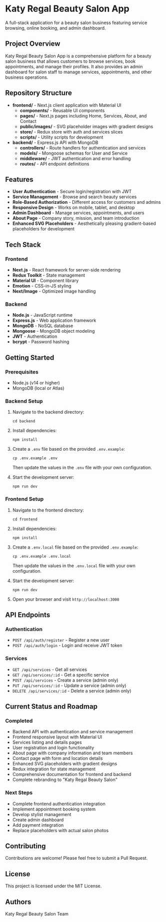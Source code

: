 # Katy Regal Beauty Salon App

A full-stack application for a beauty salon business featuring service browsing, online booking, and admin dashboard.

## Project Overview

Katy Regal Beauty Salon App is a comprehensive platform for a beauty salon business that allows customers to browse services, book appointments, and manage their profiles. It also provides an admin dashboard for salon staff to manage services, appointments, and other business operations.

## Repository Structure

- **frontend/** - Next.js client application with Material UI
  - **components/** - Reusable UI components
  - **pages/** - Next.js pages including Home, Services, About, and Contact
  - **public/images/** - SVG placeholder images with gradient designs
  - **store/** - Redux store with auth and services slices
  - **scripts/** - Utility scripts for development
- **backend/** - Express.js API with MongoDB
  - **controllers/** - Route handlers for authentication and services
  - **models/** - Mongoose schemas for User and Service
  - **middleware/** - JWT authentication and error handling
  - **routes/** - API endpoint definitions

## Features

- **User Authentication** - Secure login/registration with JWT
- **Service Management** - Browse and search beauty services
- **Role-Based Authorization** - Different access for customers and admins
- **Responsive Design** - Works on mobile, tablet, and desktop
- **Admin Dashboard** - Manage services, appointments, and users
- **About Page** - Company story, mission, and team introduction
- **Enhanced SVG Placeholders** - Aesthetically pleasing gradient-based placeholders for development

## Tech Stack

### Frontend
- **Next.js** - React framework for server-side rendering
- **Redux Toolkit** - State management
- **Material UI** - Component library
- **Emotion** - CSS-in-JS styling
- **Next/Image** - Optimized image handling

### Backend
- **Node.js** - JavaScript runtime
- **Express.js** - Web application framework
- **MongoDB** - NoSQL database
- **Mongoose** - MongoDB object modeling
- **JWT** - Authentication
- **bcrypt** - Password hashing

## Getting Started

### Prerequisites
- Node.js (v14 or higher)
- MongoDB (local or Atlas)

### Backend Setup
1. Navigate to the backend directory:
   ```
   cd backend
   ```

2. Install dependencies:
   ```
   npm install
   ```

3. Create a `.env` file based on the provided `.env.example`:
   ```
   cp .env.example .env
   ```
   Then update the values in the `.env` file with your own configuration.

4. Start the development server:
   ```
   npm run dev
   ```

### Frontend Setup
1. Navigate to the frontend directory:
   ```
   cd frontend
   ```

2. Install dependencies:
   ```
   npm install
   ```

3. Create a `.env.local` file based on the provided `.env.example`:
   ```
   cp .env.example .env.local
   ```
   Then update the values in the `.env.local` file with your own configuration.

4. Start the development server:
   ```
   npm run dev
   ```

5. Open your browser and visit `http://localhost:3000`

## API Endpoints

### Authentication
- `POST /api/auth/register` - Register a new user
- `POST /api/auth/login` - Login and receive JWT token

### Services
- `GET /api/services` - Get all services
- `GET /api/services/:id` - Get a specific service
- `POST /api/services` - Create a service (admin only)
- `PUT /api/services/:id` - Update a service (admin only)
- `DELETE /api/services/:id` - Delete a service (admin only)

## Current Status and Roadmap

### Completed
- Backend API with authentication and service management
- Frontend responsive layout with Material UI
- Services listing and details pages
- User registration and login functionality
- About page with company information and team members
- Contact page with form and location details
- Enhanced SVG placeholders with gradient designs
- Redux integration for state management
- Comprehensive documentation for frontend and backend
- Complete rebranding to "Katy Regal Beauty Salon"

### Next Steps
- Complete frontend authentication integration
- Implement appointment booking system
- Develop stylist management
- Create admin dashboard
- Add payment integration
- Replace placeholders with actual salon photos

## Contributing

Contributions are welcome! Please feel free to submit a Pull Request.

## License

This project is licensed under the MIT License.

## Authors

Katy Regal Beauty Salon Team 